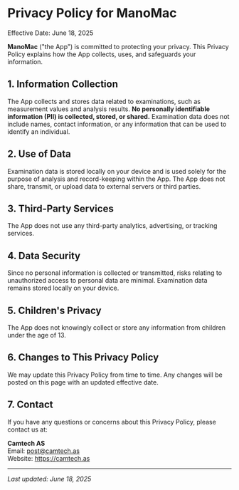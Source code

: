 # Privacy Policy for ManoMac

Effective Date: June 18, 2025

**ManoMac** ("the App") is committed to protecting your privacy. This Privacy Policy explains how the App collects, uses, and safeguards your information.

## 1. Information Collection

The App collects and stores data related to examinations, such as measurement values and analysis results. **No personally identifiable information (PII) is collected, stored, or shared.** Examination data does not include names, contact information, or any information that can be used to identify an individual.

## 2. Use of Data

Examination data is stored locally on your device and is used solely for the purpose of analysis and record-keeping within the App. The App does not share, transmit, or upload data to external servers or third parties.

## 3. Third-Party Services

The App does not use any third-party analytics, advertising, or tracking services.

## 4. Data Security

Since no personal information is collected or transmitted, risks relating to unauthorized access to personal data are minimal. Examination data remains stored locally on your device.

## 5. Children's Privacy

The App does not knowingly collect or store any information from children under the age of 13.

## 6. Changes to This Privacy Policy

We may update this Privacy Policy from time to time. Any changes will be posted on this page with an updated effective date.

## 7. Contact

If you have any questions or concerns about this Privacy Policy, please contact us at:

**Camtech AS**  
Email: post@camtech.as  
Website: https://camtech.as

---

_Last updated: June 18, 2025_
